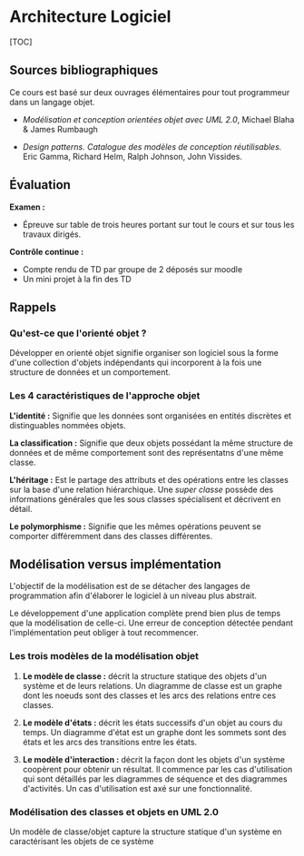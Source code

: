 # Architecture Logiciel

[TOC]

## Sources bibliographiques

Ce cours est basé sur deux ouvrages élémentaires pour tout programmeur dans un langage objet.

* *Modélisation et conception orientées objet avec UML 2.0*, Michael Blaha & James Rumbaugh

* *Design patterns. Catalogue des modèles de conception réutilisables.* Eric Gamma, Richard Helm, Ralph Johnson, John Vissides.

## Évaluation

**Examen :**
* Épreuve sur table de trois heures portant sur tout le cours et sur tous les travaux dirigés.

**Contrôle continue :**
* Compte rendu de TD par groupe de 2 déposés sur moodle
* Un mini projet à la fin des TD


## Rappels

### Qu'est-ce que l'orienté objet ?

Développer en orienté objet signifie organiser son logiciel sous la forme d'une collection d'objets indépendants qui incorporent à la fois une structure de données et un comportement.

### Les 4 caractéristiques de l'approche objet

**L'identité :** Signifie que les données sont organisées en entités discrètes et distinguables nommées objets.

**La classification :** Signifie que deux objets possédant la même structure de données et de même comportement sont des représentatns d'une même classe.

**L'héritage :** Est le partage des attributs et des opérations entre les classes sur la base d'une relation hiérarchique. Une *super classe* possède des informations générales que les sous classes spécialisent et décrivent en détail.

**Le polymorphisme :** Signifie que les mêmes opérations peuvent se comporter différemment dans des classes différentes.


## Modélisation versus implémentation

L'objectif de la modélisation est de se détacher des langages de programmation afin d'élaborer le logiciel à un niveau plus abstrait.

Le développement d'une application complète prend bien plus de temps que la modélisation de celle-ci. Une erreur de conception détectée pendant l'implémentation peut obliger à tout recommencer.

### Les trois modèles de la modélisation objet

1. **Le modèle de classe :** décrit la structure statique des objets d'un système et de leurs relations. Un diagramme de classe est un graphe dont les noeuds sont des classes et les arcs des relations entre ces classes.

2. **Le modèle d'états :** décrit les états successifs d'un objet au cours du temps. Un diagramme d'état est un graphe dont les sommets sont des états et les arcs des transitions entre les états.

3. **Le modèle d'interaction :** décrit la façon dont les objets d'un système coopèrent pour obtenir un résultat. Il commence par les cas d'utilisation qui sont détaillés par les diagrammes de séquence et des diagrammes d'activités. Un cas d'utilisation est axé sur une fonctionnalité.

### Modélisation des classes et objets en UML 2.0

Un modèle de classe/objet capture la structure statique d'un système en caractérisant les objets de ce système 